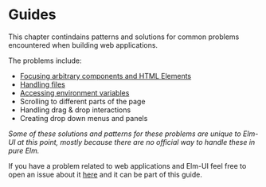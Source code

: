 # Guides

This chapter contindains patterns and solutions for common problems encountered
when building web applications.

The problems include:
* [Focusing arbitrary components and HTML Elements](/documentation/guides/focusing)
* [Handling files](/documentation/guides/handling_files)
* [Accessing environment variables](/documentation/guides/environment_variables)
* Scrolling to different parts of the page
* Handling drag & drop interactions
* Creating drop down menus and panels

_Some of these solutions and patterns for these problems are unique to Elm-UI at
this point, mostly because there are no official way to handle these in pure Elm._

If you have a problem related to web applications and Elm-UI feel free to open
an issue about it [here](https://github.com/gdotdesign/elm-ui-guide/issues)
and it can be part of this guide.
